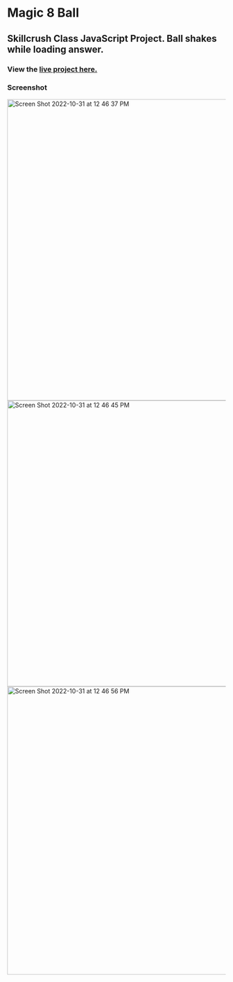 # Magic 8 Ball
## Skillcrush Class JavaScript Project. Ball shakes while loading answer.
### View the [live project here.](https://kirstendarling.github.io/Magic-8-Ball/)

### Screenshot

<img width="693" alt="Screen Shot 2022-10-31 at 12 46 37 PM" src="https://user-images.githubusercontent.com/54489152/199086006-4e713a53-181f-4c11-bea9-1eb9337f9532.png">

<img width="658" alt="Screen Shot 2022-10-31 at 12 46 45 PM" src="https://user-images.githubusercontent.com/54489152/199086012-7eec988b-ffd7-4d85-8837-b2b6de285a31.png">

<img width="663" alt="Screen Shot 2022-10-31 at 12 46 56 PM" src="https://user-images.githubusercontent.com/54489152/199086020-42937202-f54c-4f57-848b-7346ebd4fe20.png">
